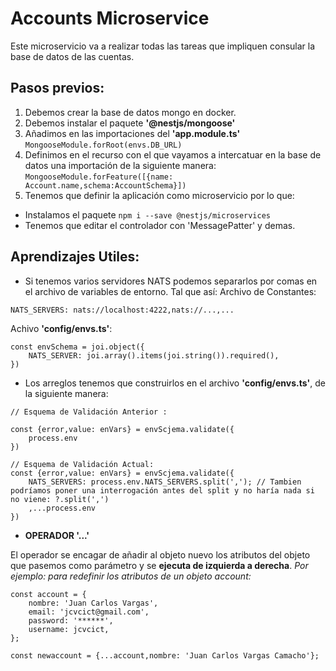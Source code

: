 # Accounts Microservice

Este microservicio va a realizar todas las tareas que impliquen consular la base de datos de las cuentas. 

## Pasos previos: 

1. Debemos crear la base de datos mongo en docker. 
2. Debemos instalar el paquete **'@nestjs/mongoose'**
3. Añadimos en las importaciones del **'app.module.ts'** ```MongooseModule.forRoot(envs.DB_URL)```
4. Definimos en el recurso con el que vayamos a intercatuar en la base de datos una importación de la siguiente manera: ```MongooseModule.forFeature([{name: Account.name,schema:AccountSchema}])```
5. Tenemos que definir la aplicación como microservicio por lo que: 
* Instalamos el paquete ```npm i --save @nestjs/microservices```
* Tenemos que editar el controlador con 'MessagePatter' y demas. 


## Aprendizajes Utiles: 

* Si tenemos varios servidores NATS podemos separarlos por comas en el archivo de variables de entorno. Tal que así: 
Archivo de Constantes: 
```
NATS_SERVERS: nats://localhost:4222,nats://...,...
```
Achivo **'config/envs.ts'**:
```
const envSchema = joi.object({
    NATS_SERVER: joi.array().items(joi.string()).required(),
})
```

* Los arreglos tenemos que construirlos en el archivo **'config/envs.ts'**, de la siguiente manera: 

```
// Esquema de Validación Anterior : 

const {error,value: enVars} = envScjema.validate({
    process.env
})

// Esquema de Validación Actual: 
const {error,value: enVars} = envScjema.validate({
    NATS_SERVERS: process.env.NATS_SERVERS.split(','); // Tambien podríamos poner una interrogación antes del split y no haría nada si no viene: ?.split(',')
    ,...process.env
})

```

* **OPERADOR '...'**

El operador se encagar de añadir al objeto nuevo los atributos del objeto que pasemos como parámetro y se **ejecuta de izquierda a derecha**. *Por ejemplo: para redefinir los atributos de un objeto account:* 

```
const account = {
    nombre: 'Juan Carlos Vargas',
    email: 'jcvcict@gmail.com',
    password: '******',
    username: jcvcict,
};

const newaccount = {...account,nombre: 'Juan Carlos Vargas Camacho'};

```




